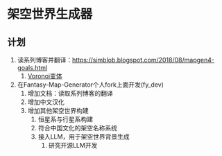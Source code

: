 # 架空世界生成器

## 计划

1. 读系列博客并翻译：<https://simblob.blogspot.com/2018/08/mapgen4-goals.html>
    1. [Voronoi变体](https://www.redblobgames.com/x/1721-voronoi-alternative/)
2. 在Fantasy-Map-Generator个人fork上面开发(fy_dev)
    1. 增加文档：读取系列博客的翻译
    2. 增加中文汉化
    3. 增加其他架空世界构建
        1. 恒星系与行星系构建
        2. 符合中国文化的架空名称系统
        3. 接入LLM，用于架空世界背景生成
            1. 研究开源LLM开发
